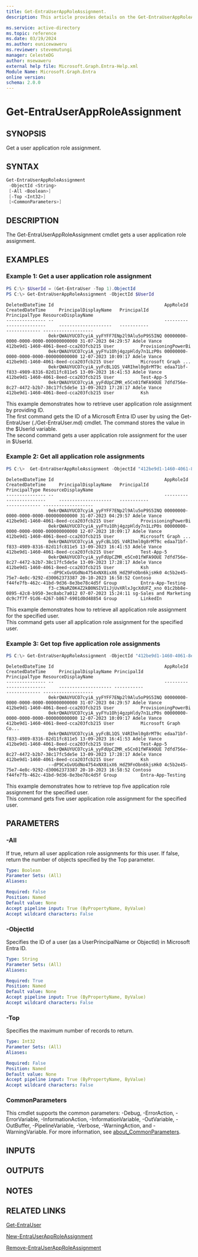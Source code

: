 ```yaml
---
title: Get-EntraUserAppRoleAssignment.
description: This article provides details on the Get-EntraUserAppRoleAssignment command.

ms.service: active-directory
ms.topic: reference
ms.date: 03/19/2024
ms.author: eunicewaweru
ms.reviewer: stevemutungi
manager: CelesteDG
author: msewaweru
external help file: Microsoft.Graph.Entra-Help.xml
Module Name: Microsoft.Graph.Entra
online version:
schema: 2.0.0
---
```


# Get-EntraUserAppRoleAssignment

## SYNOPSIS
Get a user application role assignment.

## SYNTAX

```powershell
Get-EntraUserAppRoleAssignment
 -ObjectId <String>
 [-All <Boolean>]
 [-Top <Int32>]
 [<CommonParameters>]
```

## DESCRIPTION
The Get-EntraUserAppRoleAssignment cmdlet gets a user application role assignment.

## EXAMPLES

### Example 1: Get a user application role assignment
```powershell
PS C:\> $UserId = (Get-EntraUser -Top 1).ObjectId
PS C:\> Get-EntraUserAppRoleAssignment -ObjectId $UserId
```
```output
DeletedDateTime Id                                          AppRoleId                            CreatedDateTime     PrincipalDisplayName   PrincipalId                          PrincipalType ResourceDisplayName
--------------- --                                          ---------                            ---------------     --------------------   -----------                          ------------- -------------------
                0ekrQWAUYUCO7cyiA_yyFYFF7ENp2l9Alu5oP9S5INQ 00000000-0000-0000-0000-000000000000 31-07-2023 04:29:57 Adele Vance            412be9d1-1460-4061-8eed-cca203fcb215 User          ProvisioningPowerBi
                0ekrQWAUYUCO7cyiA_yyFYu1Ohj4gzpHldy7n1LzP0s 00000000-0000-0000-0000-000000000000 12-07-2023 10:09:17 Adele Vance            412be9d1-1460-4061-8eed-cca203fcb215 User          Microsoft Graph ...
                0ekrQWAUYUCO7cyiA_yyFcBL1QS_V4RIhml0g8rMT9c edaa71bf-f833-4989-8316-82d11fc811e5 13-09-2023 16:41:53 Adele Vance            412be9d1-1460-4061-8eed-cca203fcb215 User          Test-App-5
                0ekrQWAUYUCO7cyiA_yyFdUpCZMR_e5Cn01fWFA9OUE 7dfd756e-8c27-4472-b2b7-38c17fc5de5e 13-09-2023 17:28:17 Adele Vance            412be9d1-1460-4061-8eed-cca203fcb215 User          Ksh
```

This example demonstrates how to retrieve user application role assignment by providing ID.  
The first command gets the ID of a Microsoft Entra ID user by using the Get-EntraUser (./Get-EntraUser.md) cmdlet. 
The command stores the value in the $UserId variable.  
The second command gets a user application role assignment for the user in $UserId.

### Example 2: Get all application role assignments
```powershell
PS C:\>  Get-EntraUserAppRoleAssignment -ObjectId "412be9d1-1460-4061-8eed-cca203fcb215" -All $true
```
```output
DeletedDateTime Id                                          AppRoleId                            CreatedDateTime     PrincipalDisplayName   PrincipalId                          PrincipalType ResourceDisplayName
--------------- --                                          ---------                            ---------------     --------------------   -----------                          ------------- -------------------
                0ekrQWAUYUCO7cyiA_yyFYFF7ENp2l9Alu5oP9S5INQ 00000000-0000-0000-0000-000000000000 31-07-2023 04:29:57 Adele Vance            412be9d1-1460-4061-8eed-cca203fcb215 User          ProvisioningPowerBi
                0ekrQWAUYUCO7cyiA_yyFYu1Ohj4gzpHldy7n1LzP0s 00000000-0000-0000-0000-000000000000 12-07-2023 10:09:17 Adele Vance            412be9d1-1460-4061-8eed-cca203fcb215 User          Microsoft Graph ...
                0ekrQWAUYUCO7cyiA_yyFcBL1QS_V4RIhml0g8rMT9c edaa71bf-f833-4989-8316-82d11fc811e5 13-09-2023 16:41:53 Adele Vance            412be9d1-1460-4061-8eed-cca203fcb215 User          Test-App-5
                0ekrQWAUYUCO7cyiA_yyFdUpCZMR_e5Cn01fWFA9OUE 7dfd756e-8c27-4472-b2b7-38c17fc5de5e 13-09-2023 17:28:17 Adele Vance            412be9d1-1460-4061-8eed-cca203fcb215 User          Ksh
                --dP9CxGvUGdNo4754xNX8ixX6_HdZ9FnObn6kjsHk0 4c5b2e45-75e7-4e8c-9292-d30062373387 20-10-2023 16:58:52 Contoso                f44fe7fb-462c-41bd-9d36-8e3be78c4d5f Group         Entra-App-Testing
                f3-c3NaRZ0K4Z2kB0NSIVIiJjUvXRlxJgcXdUFZ_xno 01c2bb8e-0895-42c8-b950-3ec8abc7a012 07-07-2023 15:24:11 sg-Sales and Marketing dc9c7f7f-91d6-4267-b867-6901d0d48854 Group         LinkedIn
```

This example demonstrates how to retrieve all application role assignment for the specified user.   
This command gets user all application role assignment for the specified user.

### Example 3: Get top five application role assignments
```powershell
PS C:\> Get-EntraUserAppRoleAssignment -ObjectId "412be9d1-1460-4061-8eed-cca203fcb215" -Top 5
```
```output
DeletedDateTime Id                                          AppRoleId                            CreatedDateTime     PrincipalDisplayName PrincipalId                          PrincipalType ResourceDisplayName
--------------- --                                          ---------                            ---------------     -------------------- -----------                          ------------- -------------------
                0ekrQWAUYUCO7cyiA_yyFYFF7ENp2l9Alu5oP9S5INQ 00000000-0000-0000-0000-000000000000 31-07-2023 04:29:57 Adele Vance          412be9d1-1460-4061-8eed-cca203fcb215 User          ProvisioningPowerBi
                0ekrQWAUYUCO7cyiA_yyFYu1Ohj4gzpHldy7n1LzP0s 00000000-0000-0000-0000-000000000000 12-07-2023 10:09:17 Adele Vance          412be9d1-1460-4061-8eed-cca203fcb215 User          Microsoft Graph Co...
                0ekrQWAUYUCO7cyiA_yyFcBL1QS_V4RIhml0g8rMT9c edaa71bf-f833-4989-8316-82d11fc811e5 13-09-2023 16:41:53 Adele Vance          412be9d1-1460-4061-8eed-cca203fcb215 User          Test-App-5
                0ekrQWAUYUCO7cyiA_yyFdUpCZMR_e5Cn01fWFA9OUE 7dfd756e-8c27-4472-b2b7-38c17fc5de5e 13-09-2023 17:28:17 Adele Vance          412be9d1-1460-4061-8eed-cca203fcb215 User          Ksh
                --dP9CxGvUGdNo4754xNX8ixX6_HdZ9FnObn6kjsHk0 4c5b2e45-75e7-4e8c-9292-d30062373387 20-10-2023 16:58:52 Contoso              f44fe7fb-462c-41bd-9d36-8e3be78c4d5f Group         Entra-App-Testing
```

This example demonstrates how to retrieve top five application role assignment for the specified user.   
This command gets five user application role assignment for the specified user.

## PARAMETERS

### -All
If true, return all user application role assignments for this user.
If false, return the number of objects specified by the Top parameter.

```yaml
Type: Boolean
Parameter Sets: (All)
Aliases:

Required: False
Position: Named
Default value: None
Accept pipeline input: True (ByPropertyName, ByValue)
Accept wildcard characters: False
```

### -ObjectId
Specifies the ID of a user (as a UserPrincipalName or ObjectId) in Microsoft Entra ID.

```yaml
Type: String
Parameter Sets: (All)
Aliases:

Required: True
Position: Named
Default value: None
Accept pipeline input: True (ByPropertyName, ByValue)
Accept wildcard characters: False
```

### -Top
Specifies the maximum number of records to return.

```yaml
Type: Int32
Parameter Sets: (All)
Aliases:

Required: False
Position: Named
Default value: None
Accept pipeline input: True (ByPropertyName, ByValue)
Accept wildcard characters: False
```

### CommonParameters
This cmdlet supports the common parameters: -Debug, -ErrorAction, -ErrorVariable, -InformationAction, -InformationVariable, -OutVariable, -OutBuffer, -PipelineVariable, -Verbose, -WarningAction, and -WarningVariable. For more information, see [about_CommonParameters](https://go.microsoft.com/fwlink/?LinkID=113216).

## INPUTS

## OUTPUTS

## NOTES

## RELATED LINKS

[Get-EntraUser](Get-EntraUser.md)

[New-EntraUserAppRoleAssignment](New-EntraUserAppRoleAssignment.md)

[Remove-EntraUserAppRoleAssignment](Remove-EntraUserAppRoleAssignment.md)


